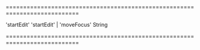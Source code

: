 ===========================================================================
<!--default-->'startEdit'<!--/default-->
<!--acceptValues-->'startEdit' | 'moveFocus'<!--/acceptValues-->
<!--type-->String<!--/type-->
===========================================================================

<!--shortDescription-->

<!--/shortDescription-->

<!--fullDescription-->

<!--/fullDescription-->